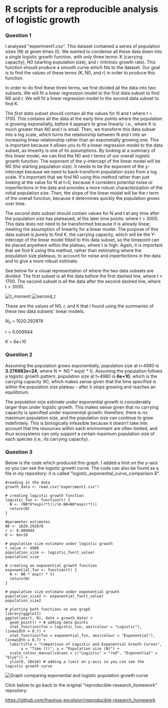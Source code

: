 # R scripts for a reproducible analysis of logistic growth

### **Question 1**

I analysed "experiment1.csv". This dataset contained a series of population sizes (N) at given times (t). We wanted to condense all these data down into a single logistic growth function, with only three terms: K (carrying capacity), N0 (starting population size), and r (intrinsic growth rate). This function should produce a smooth curve which fits to the dataset. Our goal is to find the values of these terms (K, N0, and r) in order to produce this function. 

In order to do find these three terms, we first divided all the data into two subsets. We will fit a linear regression model to the first data subset to find N0 and r. We will fit a linear regression model to the second data subset to find K. 

The *first data subset* should contain all the values for N and t where t < 1700. This contains all the data at the early time points where the population is growing exponetially, before it appears to grow linearly: i.e., where K is much greater than N0 and t is small. Then, we transform this data subset into a log scale, which turns the relationship between N and t into an increasing linear relationship rather than an exponetially growing one. This is important because it allows you to fit a linear regression model to the data subset, as linearity is one of its assumptions. By looking at a summary of this linear model, we can find the N0 and r terms of our overall logistic growth function. The exponent of the y-intercept of the linear model will be N0 (the starting population size). It needs to be the exponent of the y-intercept because we need to back-transform population sizes from a log scale. It's important that we find N0 using this method rather than just looking at the value for N at t=0, because it considers potential noise or imperfections in the data and provides a more robust characterization of the initial population size. Then, the slope of the linear model will be the r term of the overall function, because it determines quickly the population grows over time. 

The *second data subset* should contain values for N and t at any time after the population size has plateaued, at the later time points: where t > 3000. This data does not need to be transformed because it is already linear, meeting the assumption of linearity for a linear model. The purpose of this data subset is purely to find K, the carrying capacity, which will be the Y-intercept of the linear model fitted to this data subset, so the timepoint can be placed anywhere within the plateau, where t is high. Again, it is important that we find K using this method, rather than estimating where the population size plateaus, to account for noise and imperfections in the data and to give a more robust estimate. 

See below for a visual representation of where the two data subsets are divided. The first subset is all the data before the first dashed line, where t < 1700. The second subset is all the data after the second dashed line, where t > 3000. 

![t_moment](https://github.com/fraxinus-excelsiorr/logistic_growth/assets/150149935/352c1b32-0fa9-40e6-b840-575b7efbf7b6)
![second_t](https://github.com/fraxinus-excelsiorr/logistic_growth/assets/150149935/ec2084a2-7e1d-4ad8-ba21-0852e3925a55)

These are the values of N0, r, and K that I found using the summaries of these two data subsets' linear models. 

$N_0$ = 1020.292878

$r$ = 0.009944

$K$ = 6e+10


### **Question 2**

Assuming the population grows exponentially, population size at t=4980 is **3.276982e+24**, where N <- N0 * exp(r * t). 
Assuming the population follows a logistic growth pattern, population size at t=4980 is **6e+10**, which is the carrying capacity (K), which makes sense given that the time specified is within the population size plateau - after it stops growing and reaches an equilibrium. 

The population size estimate under exponential growth is considerably larger than under logistic growth. This makes sense given that no carrying capacity is specified under exponential growth: therefore, there is no maximum population size, and the population size can continue to grow indefinitely. This is biologically infeasible because it doesn't take into account that the resources within each environment are often limited, and thus ecosystems can only support a certain maximum population size of each species (i.e., its carrying capacity). 


### **Question 3** 

Below is the code which produced this graph. I added a limit on the y-axis so you can see the logistic growth curve. The code can also be found as a file in my repository: it is called "logistic_exponential_curve_comparison.R". 

```
#reading in the data
growth_data <- read.csv("experiment1.csv")

# creating logistic growth function
logistic_fun <- function(t) {
  N <- (N0*K*exp(r*t))/(K-N0+N0*exp(r*t))
  return(N)
}

#parameter estimates 
N0 <- 1020.292878
r <- 0.009944
K <- 6e+10

# population size estimate under logistic growth 
t_value <- 4980
population_size <- logistic_fun(t_value)
population_size

# creating an exponential growth function 
exponential_fun <- function(t) {
  N <- N0 * exp(r * t)
  return(N)
}

# population size estimate under exponential growth
population_size2 <- exponential_fun(t_value)
population_size2

# plotting both functions on one graph 
library(ggplot2)
ggplot(aes(t, N), data = growth_data) +
  geom_point() + # adding data points 
  stat_function(fun = logistic_fun, aes(colour = "Logistic"), linewidth = 0.7) +
  stat_function(fun = exponential_fun, aes(colour = "Exponential"), linewidth = 0.7) +
  labs(title = "Comparison of Logistic and Exponential Growth Curves", 
       x = "Time (t)", y = "Population size (N)") +
  scale_colour_manual(values = c("Logistic" = "red", "Exponential" = "blue")) + 
  ylim(0, 10e10) # adding a limit on y-axis so you can see the logistic growth curve
```
![Graph comparing exponential and logistic population growth curve](https://github.com/fraxinus-excelsiorr/logistic_growth/blob/main/exponential%20logistic%20curves.png?raw=true)


Click below to go back to the original "reproducible-research_homework" repository: 

https://github.com/fraxinus-excelsiorr/reproducible-research_homework
